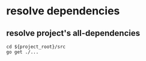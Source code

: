 

# resolve dependencies



## resolve project's all-dependencies



```shell
cd ${project_root}/src
go get ./...
```













